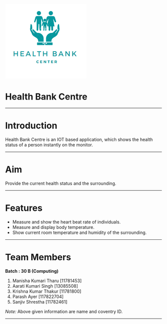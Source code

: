 ![Logo, Health Bank Centre](https://github.com/sanjiv576/Health_Bank_Center_App/blob/master/logo.png)
# Health Bank Centre

*** 

# Introduction
Health Bank Centre is an IOT based application, which shows the health status of a person instantly on the monitor.

***

# Aim
Provide the current health status and the surrounding.
***


# Features
- Measure and show the heart beat rate of individuals.
- Measure and display body temperature.
- Show current room temperature and humidity of the surrounding.


*** 


# Team Members

**Batch : 30 B (Computing)**
1. Manisha Kumari Tharu [11781453]
2. Aarati Kumari Singh [13085508]
3. Krishna Kumar Thakur [11781800]
4. Parash Ayer [117822704]
5. Sanjiv Shrestha [11782461]

*Note:* Above given information are name and coventry ID.
***
